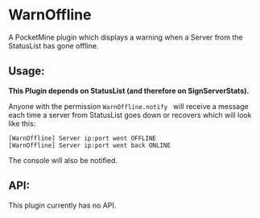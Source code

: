 # WarnOffline
A PocketMine plugin which displays a warning when a Server from the StatusList has gone offline.

## Usage:
**This Plugin depends on StatusList (and therefore on SignServerStats).**

Anyone with the permission `WarnOffline.notify ` will receive a message each time a server from StatusList goes down or recovers which will look like this:
```
[WarnOffline] Server ip:port went OFFLINE
[WarnOffline] Server ip:port went back ONLINE
```
The console will also be notified.

## API:
This plugin currently has no API.